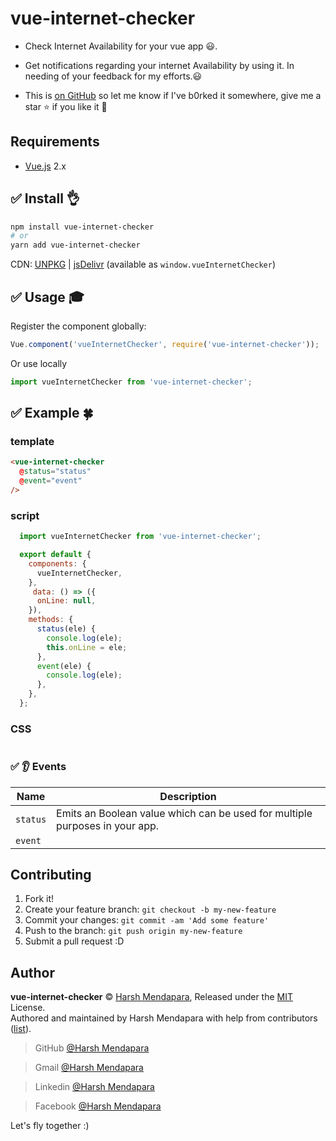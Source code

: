 # vue-internet-checker

* Check Internet Availability for your vue app 😃.

* Get notifications regarding your internet Availability by using it. In needing of your feedback for my efforts.😃

* This is [on GitHub](https://github.com/Harsh02051998/vue-internet-checker) so let me know if I've b0rked it somewhere, give me a star :star: if you like it :beers:

## Requirements

* [Vue.js](https://vuejs.org/) 2.x

## :white_check_mark: Install :ok_hand:

```bash
npm install vue-internet-checker
# or
yarn add vue-internet-checker
```

CDN: [UNPKG](https://unpkg.com/vue-internet-checker/dist/) | [jsDelivr](https://cdn.jsdelivr.net/npm/vue-internet-checker/dist/) (available as `window.vueInternetChecker`)

## :white_check_mark: Usage :mortar_board:

Register the component globally:

```javascript
Vue.component('vueInternetChecker', require('vue-internet-checker'));
```

Or use locally

```javascript
import vueInternetChecker from 'vue-internet-checker';
```

## :white_check_mark: Example :four_leaf_clover:

### template
```html
<vue-internet-checker
  @status="status"
  @event="event"
/>
```

### script
```javascript
  import vueInternetChecker from 'vue-internet-checker';

  export default {
    components: {
      vueInternetChecker,
    },
     data: () => ({
      onLine: null,
    }),
    methods: {
      status(ele) {
        console.log(ele);
        this.onLine = ele;
      },
      event(ele) {
        console.log(ele);
      },
    },
  };

```

### CSS
```css

```

### :white_check_mark: :ear: Events

| Name                 | Description                                                                 |
| -------------------- | --------------------------------------------------------------------------- |
| `status` | Emits an Boolean value which can be used for multiple purposes in your app. |
| `event` |  |


## Contributing

1.  Fork it!
2.  Create your feature branch: `git checkout -b my-new-feature`
3.  Commit your changes: `git commit -am 'Add some feature'`
4.  Push to the branch: `git push origin my-new-feature`
5.  Submit a pull request :D

## Author

**vue-internet-checker** © [Harsh Mendapara](https://github.com/harshmendapara/), Released under the [MIT](./LICENSE) License.<br>
Authored and maintained by Harsh Mendapara with help from contributors ([list](https://github.com/Harsh02051998/vue-internet-checker/graphs/contributors)).

> GitHub [@Harsh Mendapara](https://github.com/harshmendapara)

> Gmail [@Harsh Mendapara](mendaparaharsh02@gmail.com)

> Linkedin [@Harsh Mendapara](https://www.linkedin.com/in/harsh-mendapara-44883a165/)

> Facebook [@Harsh Mendapara](https://www.facebook.com/mhb0205)
> 
Let's fly together :)


